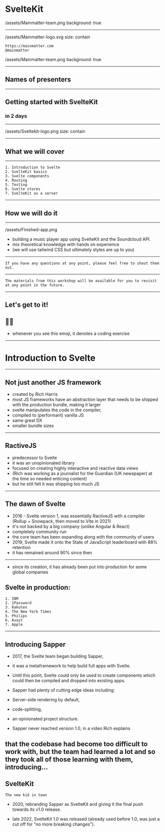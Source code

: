 # SvelteKit

/assets/Mainmatter-team.png
background: true


---

/assets/Mainmatter-logo.svg
size: contain

	https://mainmatter.com
	@mainmatter

/assets/Mainmatter-team.png
background: true


---

## Names of presenters 


---

## Getting started with SvelteKit 
### in 2 days


---

/assets/Sveltekit-logo.png
size: contain


---

## What we will cover

---

	1. Introduction to Svelte
	2. SvelteKit basics
	3. Svelte components
	4. Routing
	5. Testing
	6. Svelte stores
	7. SvelteKit as a server


---

## How we will do it


---

/assets/Finished-app.png

- building a music player app using SvelteKit and the Soundcloud API.
- mix theoretical knowledge with hands on experience
- (we will use tailwind CSS but ultimately styles are up to you)


---

	If you have any questions at any point, please feel free to shout them out.


---

	The materials from this workshop will be available for you to revisit at any point in the future.


---

## Let's get to it!
## 🧑‍💻
- whenever you see this emoji, it denotes a coding exercise

---
# Introduction to Svelte


---

## Not just another JS framework

- created by Rich Harris
- most JS frameworks have an abstraction layer that needs to be shipped with the production bundle, making it larger
- svelte manipulates the code in the compiler, 
- compiled to (performant) vanilla JS
- same great DX
- smaller bundle sizes

---

## RactiveJS

- predecessor to Svelte
- it was an unopinionated library
- focused on creating highly interactive and reactive data views
- (Rich was working as a journalist for the Guardian (UK newspaper) at the time so needed enticing content)
- but he still felt it was shipping too much JS

---

## The dawn of Svelte

- 2016 - Svelte version 1, was essentially RactiveJS with a compiler (Rollup + Snowpack, then moved to Vite in 2021)
- it's not backed by a big company (unlike Angular & React)
- completely community run
- the core team has been expanding along with the community of users
- 2019, Svelte made it onto the State of JavaScript leaderboard with 88% retention
- it has remained around 90% since then

---
- since its creation, it has already been put into production for some global companies
## Svelte in production:
	1. IBM
	2. 1Password
	3. Rakuten
	4. The New York Times
	5. Philips
	6. Avast
	7. Apple

---

## Introducing Sapper

- 2017, the Svelte team began building Sapper, 
- it was a metaframework to help build full apps with Svelte. 
- Until this point, Svelte could only be used to create components which could then be compiled and dropped into existing apps.

- Sapper had plenty of cutting edge ideas including:
- Server-side rendering by default, 
- code-splitting,
- an opinionated project structure.
- Sapper never reached version 1.0, in a video Rich explains 


that the codebase had become too difficult to work with, but the team had learned a lot and so they took all of those learning with them, introducing...
---

## SvelteKit
	The new kid in town

- 2020, rebranding Sapper as SvelteKit and giving it the final push towards its v1.0 release.

- late 2022, SvelteKit 1.0 was released (already used before 1.0, was just a cut off for "no more breaking changes").
